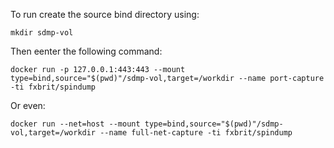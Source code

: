 To run create the source bind directory using:
```
mkdir sdmp-vol
```

Then eenter the following command:
```
docker run -p 127.0.0.1:443:443 --mount type=bind,source="$(pwd)"/sdmp-vol,target=/workdir --name port-capture -ti fxbrit/spindump
```

Or even:
```
docker run --net=host --mount type=bind,source="$(pwd)"/sdmp-vol,target=/workdir --name full-net-capture -ti fxbrit/spindump
```